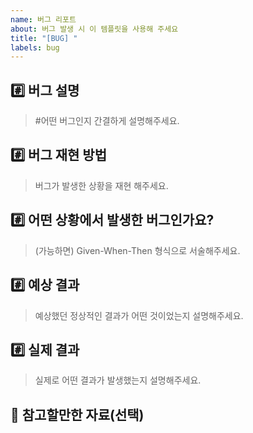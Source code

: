```yaml
---
name: 버그 리포트
about: 버그 발생 시 이 템플릿을 사용해 주세요
title: "[BUG] "
labels: bug
---
```


## #️⃣ 버그 설명

> #어떤 버그인지 간결하게 설명해주세요.

## #️⃣ 버그 재현 방법

> 버그가 발생한 상황을 재현 해주세요.

## #️⃣ 어떤 상황에서 발생한 버그인가요?

> (가능하면) Given-When-Then 형식으로 서술해주세요.

## #️⃣ 예상 결과

> 예상했던 정상적인 결과가 어떤 것이었는지 설명해주세요.

## #️⃣ 실제 결과

> 실제로 어떤 결과가 발생했는지 설명해주세요.

## 📎 참고할만한 자료(선택)
